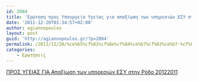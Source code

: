 ```yaml
---
id: 2084
title: 'Ερώτηση προς Υπουργείο Υγείας για απαξίωση των υπηρεσιών ΕΣΥ στην Ρόδο 20-12-2011'
date: '2011-12-20T01:34:57+02:00'
author: agiannopoulos
layout: post
guid: 'http://agiannopoulos.gr/?p=2084'
permalink: /2011/12/20/%ce%b5%cf%81%cf%8e%cf%84%ce%b7%cf%83%ce%b7-%cf%80%cf%81%ce%bf%cf%82-%cf%85%cf%80%ce%bf%cf%85%cf%81%ce%b3%ce%b5%ce%af%ce%bf-%cf%85%ce%b3%ce%b5%ce%af%ce%b1%cf%82-%ce%b3%ce%b9%ce%b1-%ce%b1%cf%80%ce%b1/
categories:
    - Ερωτήσεις
---
```


[ΠΡΟΣ ΥΓΕΙΑΣ ΓΙΑ Απαξίωση των υπηρεσιών ΕΣΥ στην Ρόδο 20122011](/wp-content/uploads/2012/04/cf80cf81cebfcf83-cf85ceb3ceb5ceb9ceb1cf83-ceb3ceb9ceb1-ceb1cf80ceb1cebeceafcf89cf83ceb7-cf84cf89cebd-cf85cf80ceb7cf81ceb5cf83ceb9cf8e.doc)